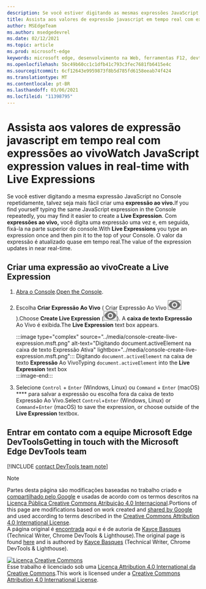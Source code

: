 ```yaml
---
description: Se você estiver digitando as mesmas expressões JavaScript no Console repetidamente, experimente Expressões Ao Vivo.
title: Assista aos valores de expressão javascript em tempo real com expressões ao vivo
author: MSEdgeTeam
ms.author: msedgedevrel
ms.date: 02/12/2021
ms.topic: article
ms.prod: microsoft-edge
keywords: microsoft edge, desenvolvimento na Web, ferramentas F12, devtools
ms.openlocfilehash: 5bc49b60cc1c1dfb41c793c3fec7681fb6415e4c
ms.sourcegitcommit: 6cf12643e9959873f8b5d785fd6158eeab74f424
ms.translationtype: MT
ms.contentlocale: pt-BR
ms.lasthandoff: 03/06/2021
ms.locfileid: "11398795"
---
```

<!-- Copyright Kayce Basques 

   Licensed under the Apache License, Version 2.0 (the "License");
   you may not use this file except in compliance with the License.
   You may obtain a copy of the License at

       https://www.apache.org/licenses/LICENSE-2.0

   Unless required by applicable law or agreed to in writing, software
   distributed under the License is distributed on an "AS IS" BASIS,
   WITHOUT WARRANTIES OR CONDITIONS OF ANY KIND, either express or implied.
   See the License for the specific language governing permissions and
   limitations under the License.  -->

# <a name="watch-javascript-expression-values-in-real-time-with-live-expressions"></a><span data-ttu-id="1864e-104">Assista aos valores de expressão javascript em tempo real com expressões ao vivo</span><span class="sxs-lookup"><span data-stu-id="1864e-104">Watch JavaScript expression values in real-time with Live Expressions</span></span>  

<span data-ttu-id="1864e-105">Se você estiver digitando a mesma expressão JavaScript no Console repetidamente, talvez seja mais fácil criar uma **expressão ao vivo.**</span><span class="sxs-lookup"><span data-stu-id="1864e-105">If you find yourself typing the same JavaScript expression in the Console repeatedly, you may find it easier to create a **Live Expression**.</span></span>  <span data-ttu-id="1864e-106">Com **expressões ao vivo,** você digita uma expressão uma vez e, em seguida, fixá-la na parte superior do console.</span><span class="sxs-lookup"><span data-stu-id="1864e-106">With **Live Expressions** you type an expression once and then pin it to the top of your Console.</span></span>  <span data-ttu-id="1864e-107">O valor da expressão é atualizado quase em tempo real.</span><span class="sxs-lookup"><span data-stu-id="1864e-107">The value of the expression updates in near real-time.</span></span>  

## <a name="create-a-live-expression"></a><span data-ttu-id="1864e-108">Criar uma expressão ao vivo</span><span class="sxs-lookup"><span data-stu-id="1864e-108">Create a Live Expression</span></span>  

1.  <span data-ttu-id="1864e-109">[Abra o Console][DevToolsConsoleReferenceOpenConsole].</span><span class="sxs-lookup"><span data-stu-id="1864e-109">[Open the Console][DevToolsConsoleReferenceOpenConsole].</span></span>  
1.  <span data-ttu-id="1864e-110">Escolha **Criar Expressão Ao Vivo** \( Criar Expressão Ao Vivo ![ ][ImageCreateLiveExpressionIcon] \).</span><span class="sxs-lookup"><span data-stu-id="1864e-110">Choose **Create Live Expression** \(![Create Live Expression][ImageCreateLiveExpressionIcon]\).</span></span>  <span data-ttu-id="1864e-111">A **caixa de texto Expressão** Ao Vivo é exibida.</span><span class="sxs-lookup"><span data-stu-id="1864e-111">The **Live Expression** text box appears.</span></span>  
    
    :::image type="complex" source="../media/console-create-live-expression.msft.png" alt-text="Digitando document.activeElement na caixa de texto Expressão Ativa" lightbox="../media/console-create-live-expression.msft.png":::
       <span data-ttu-id="1864e-113">Digitando `document.activeElement` na caixa de texto **Expressão** Ao Vivo</span><span class="sxs-lookup"><span data-stu-id="1864e-113">Typing `document.activeElement` into the **Live Expression** text box</span></span>  
    :::image-end:::  
    
1.  <span data-ttu-id="1864e-114">Selecione `Control` + `Enter` \(Windows, Linux\) ou `Command` + `Enter` \(macOS\) \*\*\*\* para salvar a expressão ou escolha fora da caixa de texto Expressão Ao Vivo.</span><span class="sxs-lookup"><span data-stu-id="1864e-114">Select `Control`+`Enter` \(Windows, Linux\) or `Command`+`Enter` \(macOS\) to save the expression, or choose outside of the **Live Expression** textbox.</span></span>  

## <a name="getting-in-touch-with-the-microsoft-edge-devtools-team"></a><span data-ttu-id="1864e-115">Entrar em contato com a equipe Microsoft Edge DevTools</span><span class="sxs-lookup"><span data-stu-id="1864e-115">Getting in touch with the Microsoft Edge DevTools team</span></span>  

[!INCLUDE [contact DevTools team note](../includes/contact-devtools-team-note.md)]  

<!-- image links -->  

[ImageCreateLiveExpressionIcon]: ../media/create-live-expression-icon.msft.png  

<!-- links -->  

[DevToolsConsoleReferenceOpenConsole]: ./reference.md#open-the-console "Abra o Console - Console Reference | Microsoft Docs"  

> [!NOTE]
> <span data-ttu-id="1864e-117">Partes desta página são modificações baseadas no trabalho criado e [compartilhado pelo Google][GoogleSitePolicies] e usadas de acordo com os termos descritos na [Licença Pública Creative Commons Atribuição 4.0 Internacional][CCA4IL].</span><span class="sxs-lookup"><span data-stu-id="1864e-117">Portions of this page are modifications based on work created and [shared by Google][GoogleSitePolicies] and used according to terms described in the [Creative Commons Attribution 4.0 International License][CCA4IL].</span></span>  
> <span data-ttu-id="1864e-118">A página original é [encontrada](https://developers.google.com/web/tools/chrome-devtools/console/live-expressions) aqui e é de autoria de [Kayce Basques][KayceBasques] \(Technical Writer, Chrome DevTools \& Lighthouse\).</span><span class="sxs-lookup"><span data-stu-id="1864e-118">The original page is found [here](https://developers.google.com/web/tools/chrome-devtools/console/live-expressions) and is authored by [Kayce Basques][KayceBasques] \(Technical Writer, Chrome DevTools \& Lighthouse\).</span></span>  

[![Licença Creative Commons][CCby4Image]][CCA4IL]  
<span data-ttu-id="1864e-120">Esse trabalho é licenciado sob uma [Licença Attribution 4.0 International da Creative Commons][CCA4IL].</span><span class="sxs-lookup"><span data-stu-id="1864e-120">This work is licensed under a [Creative Commons Attribution 4.0 International License][CCA4IL].</span></span>  

[CCA4IL]: https://creativecommons.org/licenses/by/4.0  
[CCby4Image]: https://i.creativecommons.org/l/by/4.0/88x31.png  
[GoogleSitePolicies]: https://developers.google.com/terms/site-policies  
[KayceBasques]: https://developers.google.com/web/resources/contributors/kaycebasques  
